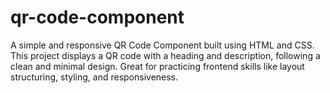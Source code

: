 # qr-code-component
A  simple and responsive QR Code Component built using HTML and CSS. This project displays a QR code with a heading and description, following a clean and minimal design. Great for practicing frontend skills like layout structuring, styling, and responsiveness.
